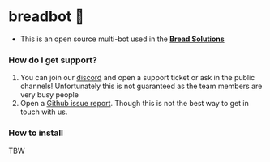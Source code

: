 # breadbot 🍞

- This is an open source multi-bot used in the **[Bread Solutions](https://discord.gg/DUVx2wHTV8)**

### How do I get support?
1. You can join our [discord](https://discord.gg/DUVx2wHTV8) and open a support ticket or ask in the public channels! Unfortunately this is not guaranteed as the team members are very busy people 
2. Open a [Github issue report](https://github.com/Bread-Soultions/breadbot/issues/new). Though this is not the best way to get in touch with us.

### How to install
TBW
